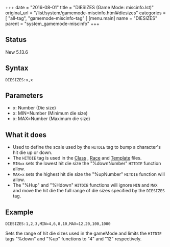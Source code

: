 +++
date = "2016-08-01"
title = "DIESIZES (Game Mode: miscinfo.lst)"
original_url = "/list/system/gamemode-miscinfo.html#diesizes"
categories = [ "all-tag", "gamemode-miscinfo-tag" ]
[menu.main]
    name = "DIESIZES"
    parent = "system_gamemode-miscinfo"
+++

## Status

New 5.13.6

## Syntax

`DIESIZES:x,x`

## Parameters

-   x: Number (Die size)
-   x: MIN=Number (Minimum die size)
-   x: MAX=Number (Maximum die size)



What it does
------------

-   Used to define the scale used by the `HITDIE` tag to bump a
    character's hit die up or down.
-   The `HITDIE` tag is used in the
    [Class](/list/data/classes/hitdie.html) ,
    [Race](/list/data/races/hitdie.html) and
    [Template](/list/data/templates/hitdie.html) files.
-   `MIN=x` sets the lowest hit die size the "%downNumber" `HITDIE`
    function allow.
-   `MAX=x` sets the highest hit die size the "%upNumber" `HITDIE`
    function will allow.
-   The "%Hup" and "%Hdown" `HITDIE` functions will ignore `MIN` and
    `MAX` and move the hit die the full range of die sizes specified by
    the `DIESIZES` tag.

Example
-------

`DIESIZES:1,2,3,MIN=4,6,8,10,MAX=12,20,100,1000`

Sets the range of hit die sizes used in the gameMode and limits the
`HITDIE` tags "%down" and "%up" functions to "4" and "12" respectively.

